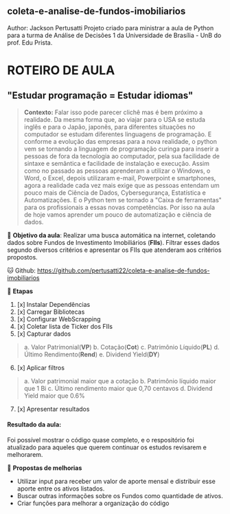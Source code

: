 ## coleta-e-analise-de-fundos-imobiliarios
Author: Jackson Pertusatti
Projeto criado para ministrar a aula de Python para a turma de Análise de Decisões 1 da Universidade de Brasília - UnB do prof. Edu Prista.

# ROTEIRO DE AULA 

## "Estudar programação = Estudar idiomas"
> **Contexto:** Falar isso pode parecer clichê mas é bem próximo a realidade. Da mesma forma que, ao viajar para o USA se estuda inglês e para o Japão, japonês, para diferentes situações no computador se estudam diferentes linguagens de programação. E conforme a evolução das empresas para a nova realidade, o python vem se tornando a linguagem de programação curinga para inserir a pessoas de fora da tecnologia ao computador, pela sua facilidade de sintaxe e semântica e facilidade de instalação e execução. Assim como no passado as pessoas aprenderam a utilizar o Windows, o Word, o Excel, depois utilizaram e-mail, Powerpoint e smartphones, agora a realidade cada vez mais exige que as pessoas entendam um pouco mais de Ciência de Dados, Cybersegurança, Estatística e Automatizações. E o Python tem se tornado a "Caixa de ferramentas" para os profissionais a essas novas competências. Por isso na aula de hoje vamos aprender um pouco de automatização e ciência de dados.

🎯 **Objetivo da aula**: Realizar uma busca automática na internet, coletando dados sobre Fundos de Investimento Imobiliários (**FIIs**). Filtrar esses dados segundo diversos critérios e apresentar os FIIs que atenderam aos critérios propostos.

🐱 Github: https://github.com/pertusatti22/coleta-e-analise-de-fundos-imobiliarios

📘 **Etapas**

1. [x] Instalar Dependências
2. [x] Carregar Bibliotecas
3. [x] Configurar WebScrapping
4. [x] Coletar lista de Ticker dos FIIs
5. [x] Capturar dados
 > a. Valor Patrimonial(**VP**)
 > b. Cotação(**Cot**)
 > c. Patrimônio Líquido(**PL**)
 > d. Último Rendimento(**Rend**)
 > e. Dividend Yield(**DY**)
6. [x] Aplicar filtros
 > a. Valor patrimonial maior que a cotação
 > b. Patrimônio líquido maior que 1 Bi
 > c. Último rendimento maior que 0,70 centavos
 > d. Dividend Yield maior que 0.6%
7. [x] Apresentar resultados

#### Resultado da aula:
Foi possível mostrar o código quase completo, e o respositório foi atualizado para aqueles que querem continuar os estudos revisarem e melhorarem.

🧭 **Propostas de melhorias**

*   Utilizar input para receber um valor de aporte mensal e distribuir esse aporte entre os ativos listados.
*   Buscar outras informações sobre os Fundos como quantidade de ativos.
*   Criar funções para melhorar a organização do código
